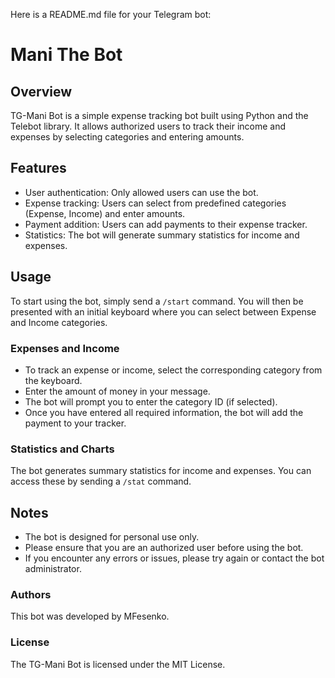 Here is a README.md file for your Telegram bot:

# Mani The Bot

## Overview

TG-Mani Bot is a simple expense tracking bot built using Python and the Telebot library. It allows authorized users to track their income and expenses by selecting categories and entering amounts.

## Features

* User authentication: Only allowed users can use the bot.
* Expense tracking: Users can select from predefined categories (Expense, Income) and enter amounts.
* Payment addition: Users can add payments to their expense tracker.
* Statistics: The bot will generate summary statistics for income and expenses.

## Usage

To start using the bot, simply send a `/start` command. You will then be presented with an initial keyboard where you can select between Expense and Income categories.

### Expenses and Income

* To track an expense or income, select the corresponding category from the keyboard.
* Enter the amount of money in your message.
* The bot will prompt you to enter the category ID (if selected).
* Once you have entered all required information, the bot will add the payment to your tracker.

### Statistics and Charts

The bot generates summary statistics for income and expenses. You can access these by sending a `/stat` command.

## Notes

* The bot is designed for personal use only.
* Please ensure that you are an authorized user before using the bot.
* If you encounter any errors or issues, please try again or contact the bot administrator.

### Authors

This bot was developed by MFesenko.

### License

The TG-Mani Bot is licensed under the MIT License.
